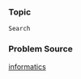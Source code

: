 ### Topic

    Search

### Problem Source

[informatics](http://informatics.mccme.ru/mod/statements/view3.php?id=270&chapterid=227#1)
